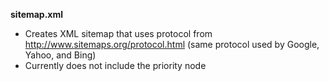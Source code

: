 **sitemap.xml**

* Creates XML sitemap that uses protocol from http://www.sitemaps.org/protocol.html (same protocol used by Google, Yahoo, and Bing)
* Currently does not include the priority node